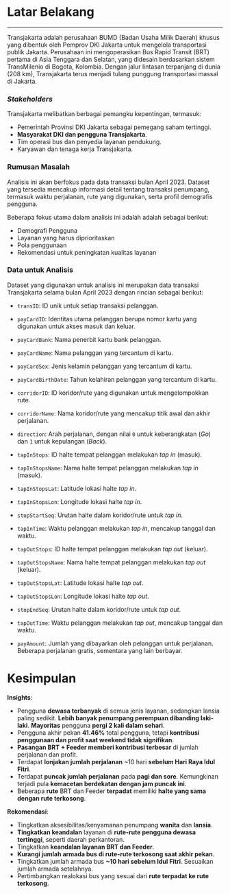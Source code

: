 # Latar Belakang
***
Transjakarta adalah perusahaan BUMD (Badan Usaha Milik Daerah) khusus yang dibentuk oleh Pemprov DKI Jakarta untuk mengelola transportasi publik Jakarta. Perusahaan ini mengoperasikan Bus Rapid Transit (BRT) pertama di Asia Tenggara dan Selatan, yang didesain berdasarkan sistem TransMilenio di Bogota, Kolombia. Dengan jalur lintasan terpanjang di dunia (208 km), Transjakarta terus menjadi tulang punggung transportasi massal di Jakarta.

### *Stakeholders*
Transjakarta melibatkan berbagai pemangku kepentingan, termasuk:
- Pemerintah Provinsi DKI Jakarta sebagai pemegang saham tertinggi.
- **Masyarakat DKI dan pengguna Transjakarta**.
- Tim operasi bus dan penyedia layanan pendukung.
- Karyawan dan tenaga kerja Transjakarta.

### Rumusan Masalah
Analisis ini akan berfokus pada data transaksi bulan April 2023. Dataset yang tersedia mencakup informasi detail tentang transaksi penumpang, termasuk waktu perjalanan, rute yang digunakan, serta profil demografis pengguna.

Beberapa fokus utama dalam analisis ini adalah adalah sebagai berikut:
  - Demografi Pengguna
  - Layanan yang harus diprioritaskan
  - Pola penggunaan
  - Rekomendasi untuk peningkatan kualitas layanan

### Data untuk Analisis

Dataset yang digunakan untuk analisis ini merupakan data transaksi Transjakarta selama bulan April 2023 dengan rincian sebagai berikut:

- `transID`: ID unik untuk setiap transaksi pelanggan.

- `payCardID`: Identitas utama pelanggan berupa nomor kartu yang digunakan untuk akses masuk dan keluar.

- `payCardBank`: Nama penerbit kartu bank pelanggan.

- `payCardName`: Nama pelanggan yang tercantum di kartu.

- `payCardSex`: Jenis kelamin pelanggan yang tercantum di kartu.

- `payCardBirthDate`: Tahun kelahiran pelanggan yang tercantum di kartu.

- `corridorID`: ID koridor/rute yang digunakan untuk mengelompokkan rute.

- `corridorName`: Nama koridor/rute yang mencakup titik awal dan akhir perjalanan.

- `direction`: Arah perjalanan, dengan nilai `0` untuk keberangkatan (*Go*) dan `1` untuk kepulangan (*Back*).

- `tapInStops`: ID halte tempat pelanggan melakukan *tap in* (masuk).

- `tapInStopsName`: Nama halte tempat pelanggan melakukan *tap in* (masuk).

- `tapInStopsLat`: Latitude lokasi halte *tap in*.

- `tapInStopsLon`: Longitude lokasi halte *tap in*.

- `stopStartSeq`: Urutan halte dalam koridor/rute untuk *tap in*.

- `tapInTime`: Waktu pelanggan melakukan *tap in*, mencakup tanggal dan waktu.

- `tapOutStops`: ID halte tempat pelanggan melakukan *tap out* (keluar).

- `tapOutStopsName`: Nama halte tempat pelanggan melakukan *tap out* (keluar).

- `tapOutStopsLat`: Latitude lokasi halte *tap out*.

- `tapOutStopsLon`: Longitude lokasi halte *tap out*.

- `stopEndSeq`: Urutan halte dalam koridor/rute untuk *tap out*.

- `tapOutTime`: Waktu pelanggan melakukan *tap out*, mencakup tanggal dan waktu.

- `payAmount`: Jumlah yang dibayarkan oleh pelanggan untuk perjalanan. Beberapa perjalanan gratis, sementara yang lain berbayar.

# Kesimpulan
**Insights**:
- Pengguna **dewasa terbanyak** di semua jenis layanan, sedangkan lansia paling sedikit. **Lebih banyak penumpang perempuan dibanding laki-laki**. **Mayoritas** pengguna **pergi 2 kali dalam sehari**.
- Pengguna akhir pekan **41.46%** total pengguna, tetapi **kontribusi penggunaan dan profit saat weekend tidak signifikan**.
- **Pasangan BRT + Feeder memberi kontribusi terbesar** di jumlah perjalanan dan profit.
- Terdapat **lonjakan jumlah perjalanan** ~10 hari **sebelum Hari Raya Idul Fitri**.
- Terdapat **puncak jumlah perjalanan** pada **pagi dan sore**. Kemungkinan terjadi pula **kemacetan berdekatan dengan jam puncak ini**.
- Beberapa **rute** BRT dan Feeder **terpadat** memiliki **halte yang sama dengan rute terkosong**.

**Rekomendasi**:
- Tingkatkan aksesibilitas/kenyamanan penumpang **wanita** dan **lansia**.
- **Tingkatkan keandalan** layanan di **rute-rute pengguna dewasa tertinggi**, seperti daerah perkantoran.
- Tingkatkan **keandalan layanan BRT dan Feeder**.
- **Kurangi jumlah armada bus di rute-rute terkosong saat akhir pekan**.
- Tingkatkan jumlah armada bus **~10 hari sebelum Idul Fitri**. Sesuaikan jumlah armada setelahnya.
- Pertimbangkan realokasi bus yang sesuai dari **rute terpadat ke rute terkosong**.


